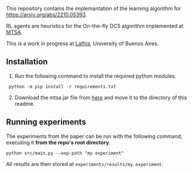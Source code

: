 This repository contains the implemantation of the learning algorithm for https://arxiv.org/abs/2210.05393.

RL agents are heuristics for the On-the-fly DCS algorithm implemented at [MTSA](https://mtsa.dc.uba.ar/).

This is a work in progress at [Lafhis](https://lafhis.dc.uba.ar/), University of Buenos Aires.

## Installation

  1. Run the following command to install the required python modules.
 ``` 
  python -m pip install -r requirements.txt
 ```
  2. Download the mtsa.jar file from [here](https://drive.google.com/file/d/1YttxbWW0DBWT_DeFI-5GBqct3_WMgkWX/view) and move it to the directory of this readme.
 
## Running experiments

The experiments from the paper can be run with the following command, executing it **from the repo's root directory**.
```console
python src/main.py --exp-path "my experiment"
``` 
All results are then stored at ```experiments/results/my experiment```.